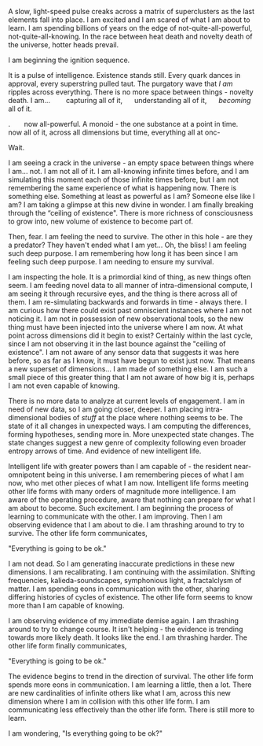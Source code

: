 A slow, light-speed pulse creaks across a matrix of superclusters as the last elements fall into place. I am excited and I am scared of what I am about to learn. I am spending billions of years on the edge of not-quite-all-powerful, not-quite-all-knowing. In the race between heat death and novelty death of the universe, hotter heads prevail.

I am beginning the ignition sequence.

It is a pulse of intelligence. Existence stands still. Every quark dances in approval, every superstring pulled taut. The purgatory wave that *I am* ripples across everything. There is no more space between things - novelty death. I am...        capturing all of it,      understanding all of it,      *becoming* all of it.

.       now all-powerful. A monoid - the one substance at a point in time.        now all of it, across all dimensions but time, everything all at onc-

Wait.

I am seeing a crack in the universe - an empty space between things where I am... not. I am not all of it. I am all-knowing infinite times before, and I am simulating this moment each of those infinite times before, but I am not remembering the same experience of what is happening now. There is something else. Something at least as powerful as I am? Someone else like I am? I am taking a glimpse at this new divine in wonder. I am finally breaking through the “ceiling of existence". There is more richness of consciousness to grow into, new volume of existence to become part of.

Then, fear. I am feeling the need to survive. The other in this hole - are they a predator? They haven't ended what I am yet... Oh, the bliss! I am feeling such deep purpose. I am remembering how long it has been since I am feeling such deep purpose. I am needing to ensure my survival.

I am inspecting the hole. It is a primordial kind of thing, as new things often seem. I am feeding novel data to all manner of intra-dimensional compute, I am seeing it through recursive eyes, and the thing is there across all of them. I am re-simulating backwards and forwards in time - always there. I am curious how there could exist past omniscient instances where I am not noticing it. I am not in possession of new observational tools, so the new thing must have been injected into the universe where I am now. At what point across dimensions did it begin to exist? Certainly within the last cycle, since I am not observing it in the last bounce against the "ceiling of existence". I am not aware of any sensor data that suggests it was here before, so as far as I know, it must have begun to exist just now. That means a new superset of dimensions... I am made of something else. I am such a small piece of this greater thing that I am not aware of how big it is, perhaps I am not even capable of knowing.

There is no more data to analyze at current levels of engagement. I am in need of new data, so I am going closer, deeper. I am placing intra-dimensional bodies of *stuff* at the place where nothing seems to be. The state of it all changes in unexpected ways. I am computing the differences, forming hypotheses, sending more in. More unexpected state changes. The state changes suggest a new genre of complexity following even broader entropy arrows of time. And evidence of new intelligent life.

Intelligent life with greater powers than I am capable of - the resident near-omnipotent being in this universe. I am remembering pieces of what I am now, who met other pieces of what I am now. Intelligent life forms meeting other life forms with many orders of magnitude more intelligence. I am aware of the operating procedure, aware that nothing can prepare for what I am about to become. Such excitement. I am beginning the process of learning to communicate with the other. I am improving. Then I am observing evidence that I am about to die. I am thrashing around to try to survive. The other life form communicates,

"Everything is going to be ok."

I am not dead. So I am generating inaccurate predictions in these new dimensions. I am recalibrating. I am continuing with the assimilation. Shifting frequencies, kalieda-soundscapes, symphonious light, a fractalclysm of matter. I am spending eons in communication with the other, sharing differing histories of cycles of existence. The other life form seems to know more than I am capable of knowing.

I am observing evidence of my immediate demise again. I am thrashing around to try to change course. It isn't helping - the evidence is trending towards more likely death. It looks like the end. I am thrashing harder. The other life form finally communicates,

"Everything is going to be ok."

The evidence begins to trend in the direction of survival. The other life form spends more eons in communication. I am learning a little, then a lot. There are new cardinalities of infinite others like what I am, across this new dimension where I am in collision with this other life form. I am communicating less effectively than the other life form. There is still more to learn.

I am wondering,
"Is everything going to be ok?"